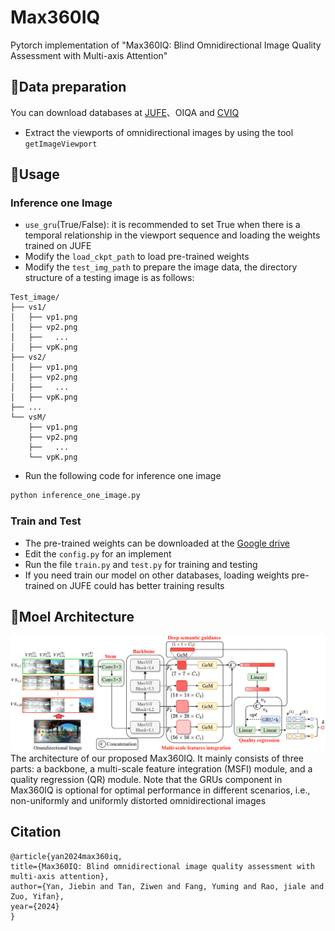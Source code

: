 # Max360IQ
Pytorch implementation of "Max360IQ: Blind Omnidirectional Image Quality Assessment with Multi-axis Attention"

## :palm_tree:Data preparation
You can download databases at [JUFE](https://github.com/LXLHXL123/JUFE-VRIQA)、OIQA and [CVIQ](https://github.com/sunwei925/CVIQDatabase)
* Extract the viewports of omnidirectional images by using the tool `getImageViewport`

## :seedling:Usage

### Inference one Image
* `use_gru`(True/False): it is recommended to set True when there is a temporal relationship in the viewport sequence and loading the weights trained on JUFE
* Modify the `load_ckpt_path` to load pre-trained weights
* Modify the `test_img_path` to prepare the image data, the directory structure of a testing image is as follows:
```plaintext
Test_image/
├── vs1/
│   ├── vp1.png
│   ├── vp2.png
│   ├──   ...
│   ├── vpK.png
├── vs2/
│   ├── vp1.png
│   ├── vp2.png
│   ├──   ...
│   ├── vpK.png
├── ...
└── vsM/
    ├── vp1.png
    ├── vp2.png
    ├──   ...
    └── vpK.png
```
* Run the following code for inference one image
```python
python inference_one_image.py
```

### Train and Test
* The pre-trained weights can be downloaded at the <a href="https://drive.google.com/drive/folders/18vCXea59S9JMYSaXBAe82mxa-_6i7FFJ" target="_blank">Google drive</a>
* Edit the `config.py` for an implement
* Run the file `train.py` and `test.py` for training and testing
* If you need train our model on other databases, loading weights pre-trained on JUFE could has better training results

## :dart:Moel Architecture

<img src="https://github.com/WenJuing/Max360IQ/blob/main/model_architecture.png">
The architecture of our proposed Max360IQ. It mainly consists of three parts: a backbone, a multi-scale feature integration (MSFI) module, and a quality regression (QR) module. Note that the GRUs component in Max360IQ is optional for optimal performance in different scenarios, i.e., non-uniformly and uniformly distorted omnidirectional images

## Citation
```plaintext
@article{yan2024max360iq,
title={Max360IQ: Blind omnidirectional image quality assessment with multi-axis attention},
author={Yan, Jiebin and Tan, Ziwen and Fang, Yuming and Rao, jiale and Zuo, Yifan},
year={2024}
}
```
